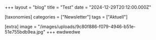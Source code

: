 +++
layout = "blog"
title = "Test"
date = "2024-12-29T20:12:00.000Z"

[taxonomies]
categories = ["Newsletter"]
tags = ["Aktuell"]

[extra]
image = "/images/uploads/9c80f886-f079-4946-b51e-51e755bdb9ea.jpg"
+++
ewdwedwe
